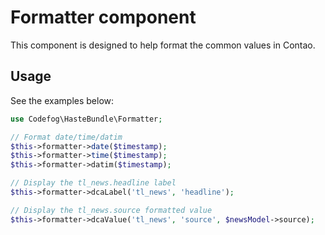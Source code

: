 # Formatter component

This component is designed to help format the common values in Contao. 


## Usage

See the examples below:

```php
use Codefog\HasteBundle\Formatter;

// Format date/time/datim
$this->formatter->date($timestamp);
$this->formatter->time($timestamp);
$this->formatter->datim($timestamp);

// Display the tl_news.headline label
$this->formatter->dcaLabel('tl_news', 'headline');

// Display the tl_news.source formatted value
$this->formatter->dcaValue('tl_news', 'source', $newsModel->source);
```
